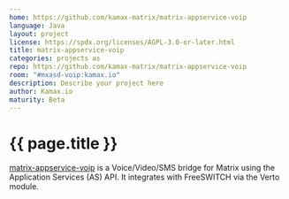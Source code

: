 ```yaml
---
home: https://github.com/kamax-matrix/matrix-appservice-voip
language: Java
layout: project
license: https://spdx.org/licenses/AGPL-3.0-or-later.html
title: matrix-appservice-voip
categories: projects as
repo: https://github.com/kamax-matrix/matrix-appservice-voip
room: "#mxasd-voip:kamax.io"
description: Describe your project here
author: Kamax.io
maturity: Beta
---
```


# {{ page.title }}

[matrix-appservice-voip](https://github.com/kamax-matrix/matrix-appservice-voip)
is a Voice/Video/SMS bridge for Matrix using the Application Services (AS) API.
It integrates with FreeSWITCH via the Verto module.
